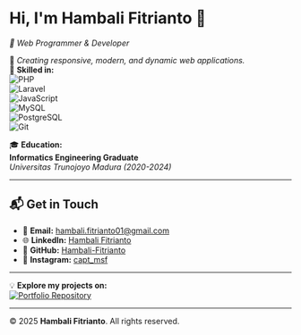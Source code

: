 # Hi, I'm **Hambali Fitrianto** 👋  
*🌟 Web Programmer & Developer*

🚀 *Creating responsive, modern, and dynamic web applications.*  
💼 **Skilled in:**  
![PHP](https://img.shields.io/badge/-PHP-777BB4?style=flat&logo=php&logoColor=white)  
![Laravel](https://img.shields.io/badge/-Laravel-FF2D20?style=flat&logo=laravel&logoColor=white)  
![JavaScript](https://img.shields.io/badge/-JavaScript-F7DF1E?style=flat&logo=javascript&logoColor=black)  
![MySQL](https://img.shields.io/badge/-MySQL-4479A1?style=flat&logo=mysql&logoColor=white)  
![PostgreSQL](https://img.shields.io/badge/-PostgreSQL-336791?style=flat&logo=postgresql&logoColor=white)  
![Git](https://img.shields.io/badge/-Git-F05032?style=flat&logo=git&logoColor=white)

🎓 **Education:**  
**Informatics Engineering Graduate**  
*Universitas Trunojoyo Madura (2020-2024)*  

---

## 📬 Get in Touch  
- 📧 **Email:** [hambali.fitrianto01@gmail.com](mailto:hambali.fitrianto01@gmail.com)  
- 🌐 **LinkedIn:** [Hambali Fitrianto](https://www.linkedin.com/in/hambali-fitrianto)  
- 🐙 **GitHub:** [Hambali-Fitrianto](https://github.com/Hambali-Fitrianto)  
- 📸 **Instagram:** [capt_msf](https://www.instagram.com/capt_msf/)  

---

💡 **Explore my projects on:**  
[![Portfolio Repository](https://img.shields.io/badge/-Portfolio-24292E?style=flat&logo=github&logoColor=white)](https://github.com/Hambali-Fitrianto/Portfolio)  

---

© 2025 **Hambali Fitrianto**. All rights reserved.
